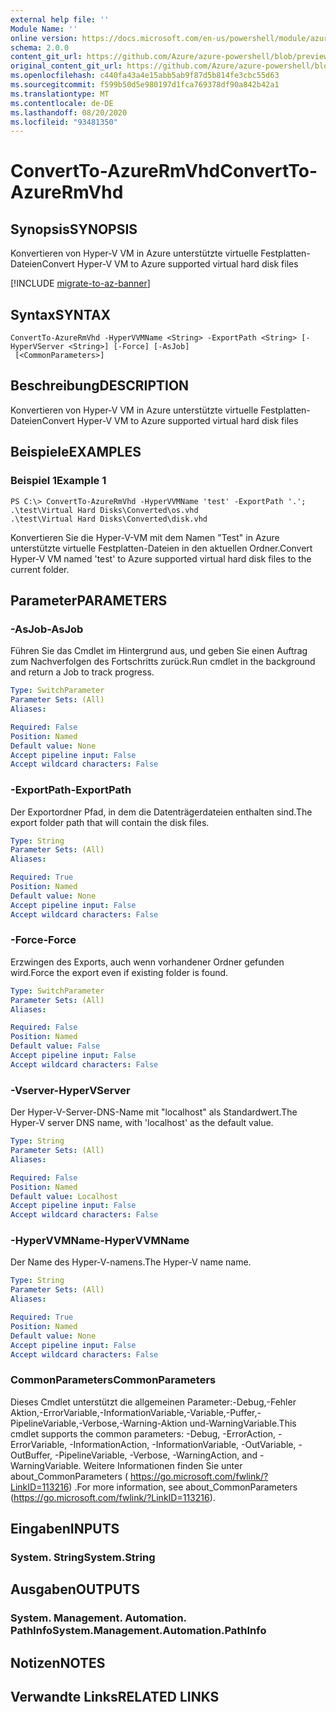 ```yaml
---
external help file: ''
Module Name: ''
online version: https://docs.microsoft.com/en-us/powershell/module/azurerm.compute.managedservice/convertto-azurermvhd
schema: 2.0.0
content_git_url: https://github.com/Azure/azure-powershell/blob/preview/src/ResourceManager/Compute.ManagedService/Commands.Compute.ManagedService/help/ConvertTo-AzureRmVhd.md
original_content_git_url: https://github.com/Azure/azure-powershell/blob/preview/src/ResourceManager/Compute.ManagedService/Commands.Compute.ManagedService/help/ConvertTo-AzureRmVhd.md
ms.openlocfilehash: c440fa43a4e15abb5ab9f87d5b814fe3cbc55d63
ms.sourcegitcommit: f599b50d5e980197d1fca769378df90a842b42a1
ms.translationtype: MT
ms.contentlocale: de-DE
ms.lasthandoff: 08/20/2020
ms.locfileid: "93481350"
---
```

# <span data-ttu-id="08b4f-101">ConvertTo-AzureRmVhd</span><span class="sxs-lookup"><span data-stu-id="08b4f-101">ConvertTo-AzureRmVhd</span></span>

## <span data-ttu-id="08b4f-102">Synopsis</span><span class="sxs-lookup"><span data-stu-id="08b4f-102">SYNOPSIS</span></span>
<span data-ttu-id="08b4f-103">Konvertieren von Hyper-V VM in Azure unterstützte virtuelle Festplatten-Dateien</span><span class="sxs-lookup"><span data-stu-id="08b4f-103">Convert Hyper-V VM to Azure supported virtual hard disk files</span></span>

[!INCLUDE [migrate-to-az-banner](../../includes/migrate-to-az-banner.md)]

## <span data-ttu-id="08b4f-104">Syntax</span><span class="sxs-lookup"><span data-stu-id="08b4f-104">SYNTAX</span></span>

```
ConvertTo-AzureRmVhd -HyperVVMName <String> -ExportPath <String> [-HyperVServer <String>] [-Force] [-AsJob]
 [<CommonParameters>]
```

## <span data-ttu-id="08b4f-105">Beschreibung</span><span class="sxs-lookup"><span data-stu-id="08b4f-105">DESCRIPTION</span></span>
<span data-ttu-id="08b4f-106">Konvertieren von Hyper-V VM in Azure unterstützte virtuelle Festplatten-Dateien</span><span class="sxs-lookup"><span data-stu-id="08b4f-106">Convert Hyper-V VM to Azure supported virtual hard disk files</span></span>

## <span data-ttu-id="08b4f-107">Beispiele</span><span class="sxs-lookup"><span data-stu-id="08b4f-107">EXAMPLES</span></span>

### <span data-ttu-id="08b4f-108">Beispiel 1</span><span class="sxs-lookup"><span data-stu-id="08b4f-108">Example 1</span></span>
```
PS C:\> ConvertTo-AzureRmVhd -HyperVVMName 'test' -ExportPath '.';
.\test\Virtual Hard Disks\Converted\os.vhd
.\test\Virtual Hard Disks\Converted\disk.vhd
```

<span data-ttu-id="08b4f-109">Konvertieren Sie die Hyper-V-VM mit dem Namen "Test" in Azure unterstützte virtuelle Festplatten-Dateien in den aktuellen Ordner.</span><span class="sxs-lookup"><span data-stu-id="08b4f-109">Convert Hyper-V VM named 'test' to Azure supported virtual hard disk files to the current folder.</span></span>

## <span data-ttu-id="08b4f-110">Parameter</span><span class="sxs-lookup"><span data-stu-id="08b4f-110">PARAMETERS</span></span>

### <span data-ttu-id="08b4f-111">-AsJob</span><span class="sxs-lookup"><span data-stu-id="08b4f-111">-AsJob</span></span>
<span data-ttu-id="08b4f-112">Führen Sie das Cmdlet im Hintergrund aus, und geben Sie einen Auftrag zum Nachverfolgen des Fortschritts zurück.</span><span class="sxs-lookup"><span data-stu-id="08b4f-112">Run cmdlet in the background and return a Job to track progress.</span></span>

```yaml
Type: SwitchParameter
Parameter Sets: (All)
Aliases: 

Required: False
Position: Named
Default value: None
Accept pipeline input: False
Accept wildcard characters: False
```

### <span data-ttu-id="08b4f-113">-ExportPath</span><span class="sxs-lookup"><span data-stu-id="08b4f-113">-ExportPath</span></span>
<span data-ttu-id="08b4f-114">Der Exportordner Pfad, in dem die Datenträgerdateien enthalten sind.</span><span class="sxs-lookup"><span data-stu-id="08b4f-114">The export folder path that will contain the disk files.</span></span>

```yaml
Type: String
Parameter Sets: (All)
Aliases: 

Required: True
Position: Named
Default value: None
Accept pipeline input: False
Accept wildcard characters: False
```

### <span data-ttu-id="08b4f-115">-Force</span><span class="sxs-lookup"><span data-stu-id="08b4f-115">-Force</span></span>
<span data-ttu-id="08b4f-116">Erzwingen des Exports, auch wenn vorhandener Ordner gefunden wird.</span><span class="sxs-lookup"><span data-stu-id="08b4f-116">Force the export even if existing folder is found.</span></span>

```yaml
Type: SwitchParameter
Parameter Sets: (All)
Aliases: 

Required: False
Position: Named
Default value: False
Accept pipeline input: False
Accept wildcard characters: False
```

### <span data-ttu-id="08b4f-117">-Vserver</span><span class="sxs-lookup"><span data-stu-id="08b4f-117">-HyperVServer</span></span>
<span data-ttu-id="08b4f-118">Der Hyper-V-Server-DNS-Name mit "localhost" als Standardwert.</span><span class="sxs-lookup"><span data-stu-id="08b4f-118">The Hyper-V server DNS name, with 'localhost' as the default value.</span></span>

```yaml
Type: String
Parameter Sets: (All)
Aliases: 

Required: False
Position: Named
Default value: Localhost
Accept pipeline input: False
Accept wildcard characters: False
```

### <span data-ttu-id="08b4f-119">-HyperVVMName</span><span class="sxs-lookup"><span data-stu-id="08b4f-119">-HyperVVMName</span></span>
<span data-ttu-id="08b4f-120">Der Name des Hyper-V-namens.</span><span class="sxs-lookup"><span data-stu-id="08b4f-120">The Hyper-V name name.</span></span>

```yaml
Type: String
Parameter Sets: (All)
Aliases: 

Required: True
Position: Named
Default value: None
Accept pipeline input: False
Accept wildcard characters: False
```

### <span data-ttu-id="08b4f-121">CommonParameters</span><span class="sxs-lookup"><span data-stu-id="08b4f-121">CommonParameters</span></span>
<span data-ttu-id="08b4f-122">Dieses Cmdlet unterstützt die allgemeinen Parameter:-Debug,-Fehler Aktion,-ErrorVariable,-InformationVariable,-Variable,-Puffer,-PipelineVariable,-Verbose,-Warning-Aktion und-WarningVariable.</span><span class="sxs-lookup"><span data-stu-id="08b4f-122">This cmdlet supports the common parameters: -Debug, -ErrorAction, -ErrorVariable, -InformationAction, -InformationVariable, -OutVariable, -OutBuffer, -PipelineVariable, -Verbose, -WarningAction, and -WarningVariable.</span></span> <span data-ttu-id="08b4f-123">Weitere Informationen finden Sie unter about_CommonParameters ( https://go.microsoft.com/fwlink/?LinkID=113216) .</span><span class="sxs-lookup"><span data-stu-id="08b4f-123">For more information, see about_CommonParameters (https://go.microsoft.com/fwlink/?LinkID=113216).</span></span>

## <span data-ttu-id="08b4f-124">Eingaben</span><span class="sxs-lookup"><span data-stu-id="08b4f-124">INPUTS</span></span>

### <span data-ttu-id="08b4f-125">System. String</span><span class="sxs-lookup"><span data-stu-id="08b4f-125">System.String</span></span>

## <span data-ttu-id="08b4f-126">Ausgaben</span><span class="sxs-lookup"><span data-stu-id="08b4f-126">OUTPUTS</span></span>

### <span data-ttu-id="08b4f-127">System. Management. Automation. PathInfo</span><span class="sxs-lookup"><span data-stu-id="08b4f-127">System.Management.Automation.PathInfo</span></span>

## <span data-ttu-id="08b4f-128">Notizen</span><span class="sxs-lookup"><span data-stu-id="08b4f-128">NOTES</span></span>

## <span data-ttu-id="08b4f-129">Verwandte Links</span><span class="sxs-lookup"><span data-stu-id="08b4f-129">RELATED LINKS</span></span>

